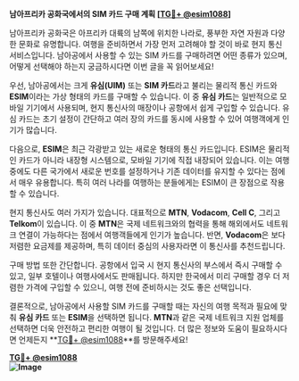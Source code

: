 **남아프리카 공화국에서의 SIM 카드 구매 계획 [[TG💪+ @esim1088](https://t.me/s/esim1088)]**

남아프리카 공화국은 아프리카 대륙의 남쪽에 위치한 나라로, 풍부한 자연 자원과 다양한 문화로 유명합니다. 여행을 준비하면서 가장 먼저 고려해야 할 것이 바로 현지 통신 서비스입니다. 남아공에서 사용할 수 있는 SIM 카드를 구매하려면 어떤 종류가 있으며, 어떻게 선택해야 하는지 궁금하시다면 이번 글을 꼭 읽어보세요!

우선, 남아공에서는 크게 **유심(UIM)** 또는 **SIM 카드**라고 불리는 물리적 통신 카드와 **ESIM**이라는 가상 형태의 카드를 구매할 수 있습니다. 이 중 **유심 카드**는 일반적으로 모바일 기기에서 사용되며, 현지 통신사의 매장이나 공항에서 쉽게 구입할 수 있습니다. 유심 카드는 초기 설정이 간단하고 여러 장의 카드를 동시에 사용할 수 있어 여행객에게 인기가 많습니다.

다음으로, **ESIM**은 최근 각광받고 있는 새로운 형태의 통신 카드입니다. ESIM은 물리적인 카드가 아니라 내장형 시스템으로, 모바일 기기에 직접 내장되어 있습니다. 이는 여행 중에도 다른 국가에서 새로운 번호를 설정하거나 기존 데이터를 유지할 수 있다는 점에서 매우 유용합니다. 특히 여러 나라를 여행하는 분들에게는 ESIM이 큰 장점으로 작용할 수 있습니다.

현지 통신사도 여러 가지가 있습니다. 대표적으로 **MTN**, **Vodacom**, **Cell C**, 그리고 **Telkom**이 있습니다. 이 중 **MTN**은 국제 네트워크와의 협력을 통해 해외에서도 네트워크 연결이 가능하다는 점에서 여행객들에게 인기가 높습니다. 반면, **Vodacom**은 보다 저렴한 요금제를 제공하며, 특히 데이터 중심의 사용자라면 이 통신사를 추천드립니다.

구매 방법 또한 간단합니다. 공항에서 입국 시 현지 통신사의 부스에서 즉시 구매할 수 있고, 일부 호텔이나 여행사에서도 판매됩니다. 하지만 한국에서 미리 구매할 경우 더 저렴한 가격에 구입할 수 있으니, 여행 전에 준비하시는 것도 좋은 선택입니다.

결론적으로, 남아공에서 사용할 SIM 카드를 구매할 때는 자신의 여행 목적과 필요에 맞춰 **유심 카드** 또는 **ESIM**을 선택하면 됩니다. **MTN**과 같은 국제 네트워크 지원 업체를 선택하면 더욱 안전하고 편리한 여행이 될 것입니다. 더 많은 정보와 도움이 필요하시다면 언제든지 **[TG💪+ @esim1088](https://t.me/s/esim1088)**를 방문해주세요!

**[TG💪+ @esim1088](https://t.me/s/esim1088)  
![Image](https://i.postimg.cc/Y0z9fWf4/image.png)**